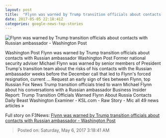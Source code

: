 ```yaml
---
layout: post
title:  "Flynn was warned by Trump transition officials about contacts with Russian ambassador - Washington Post"
date: 2017-05-05 22:18:41Z
categories: google-news-top-stories
---
```


![Flynn was warned by Trump transition officials about contacts with Russian ambassador - Washington Post](https://img.washingtonpost.com/rf/image_1484w/2010-2019/WashingtonPost/2017/05/05/National-Security/Images/2017-04-27T142313Z_49407663_RC13A10869F0_RTRMADP_3_USA-TRUMP-RUSSIA-FLYNN.jpg)

Washington Post Flynn was warned by Trump transition officials about contacts with Russian ambassador Washington Post Former national security adviser Michael Flynn was warned by senior members of President Trump's transition team about the risks of his contacts with the Russian ambassador weeks before the December call that led to Flynn's forced resignation, current ... Request an early sign of ties between Flynn, top Russian Fox News Trump transition officials tried to warn Michael Flynn about his conversations with a Russian ambassador Business Insider Report: Trump Transition Officials Warned Flynn About Russia Contacts Daily Beast Washington Examiner - KSL.com - Raw Story - Mic all 49 news articles »


Full story on F3News: [Flynn was warned by Trump transition officials about contacts with Russian ambassador - Washington Post](http://www.f3nws.com/n/cmfA2F)

> Posted on: Saturday, May 6, 2017 3:18:41 AM
